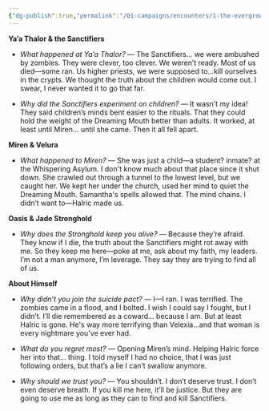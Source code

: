 ```yaml
---
{"dg-publish":true,"permalink":"/01-campaigns/encounters/1-the-evergrowing-forest/cache/maelth-s-knowledge/"}
---
```


**Ya’a Thalor & the Sanctifiers**

- _What happened at Ya’a Thalor?_ — The Sanctifiers… we were ambushed by zombies. They were clever, too clever. We weren’t ready. Most of us died—some ran. Us higher priests, we were supposed to…kill ourselves in the crypts. We thought the truth about the children would come out. I swear, I never wanted it to go that far.
    
- _Why did the Sanctifiers experiment on children?_ — It wasn’t my idea! They said children’s minds bent easier to the rituals. That they could hold the weight of the Dreaming Mouth better than adults. It worked, at least until Miren… until she came. Then it all fell apart.

**Miren & Velura**

- _What happened to Miren?_ — She was just a child—a student? inmate? at the Whispering Asylum. I don't know much about that place since it shut down. She crawled out through a tunnel to the lowest level, but we caught her. We kept her under the church, used her mind to quiet the Dreaming Mouth. Samantha's spells allowed that. The mind chains. I didn’t want to—Halric made us.

**Oasis & Jade Stronghold**

- _Why does the Stronghold keep you alive?_ — Because they’re afraid. They know if I die, the truth about the Sanctifiers might rot away with me. So they keep me here—poke at me, ask about my faith, my leaders. I’m not a man anymore, I’m leverage. They say they are trying to find all of us.
 
**About Himself**

- _Why didn’t you join the suicide pact?_ — I—I ran. I was terrified. The zombies came in a flood, and I bolted. I wish I could say I fought, but I didn’t. I’ll die remembered as a coward… because I am. But at least Halric is gone. He's way more terrifying than Velexia...and that woman is every nightmare you've ever had.
    
- _What do you regret most?_ — Opening Miren’s mind. Helping Halric force her into that… thing. I told myself I had no choice, that I was just following orders, but that’s a lie I can’t swallow anymore.
    
- _Why should we trust you?_ — You shouldn’t. I don’t deserve trust. I don’t even deserve breath. If you kill me here, it’ll be justice. But they are going to use me as long as they can to find and kill Sanctifiers.